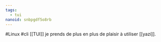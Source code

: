 ```yaml
---
tags:
  - tui
nanoid: snbpgdf5o8rb
---
```

#Linux #cli [[TUI]] je prends de plus en plus de plaisir à utiliser [[yazi]].
